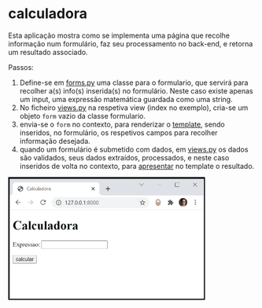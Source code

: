 # calculadora

Esta aplicação mostra como se implementa uma página que recolhe informação num formulário, faz seu processamento no back-end, e retorna um resultado associado.

Passos: 
1. Define-se em [forms.py](https://github.com/CR-21-22/calculadora/blob/main/calculadora/forms.py) uma classe para o formulario, que servirá para recolher a(s) info(s) inserida(s) no formulário. Neste caso existe apenas um input, uma expressão matemática guardada como uma string. 
2. No ficheiro [views.py](https://github.com/CR-21-22/calculadora/blob/main/calculadora/views.py) na respetiva view (index no exemplo), cria-se um objeto `form` vazio da classe formulario.
3. envia-se o `form` no contexto, para renderizar o [template](https://github.com/CR-21-22/calculadora/blob/main/calculadora/templates/calculadora/index.html), sendo inseridos, no formulário, os respetivos campos para recolher informação desejada.
4. quando um formulário é submetido com dados, em [views.py](https://github.com/CR-21-22/calculadora/blob/main/calculadora/views.py) os dados são validados, seus dados extraídos, processados, e neste caso inseridos de volta no contexto, para [apresentar](https://github.com/CR-21-22/calculadora/blob/7934c7f319554484327adf3037fe4c58fe95ac6a/calculadora/templates/calculadora/index.html#L16) no template o resultado.

<img src="https://github.com/CR-21-22/calculadora/blob/main/calculadoraView.png" width="400">
